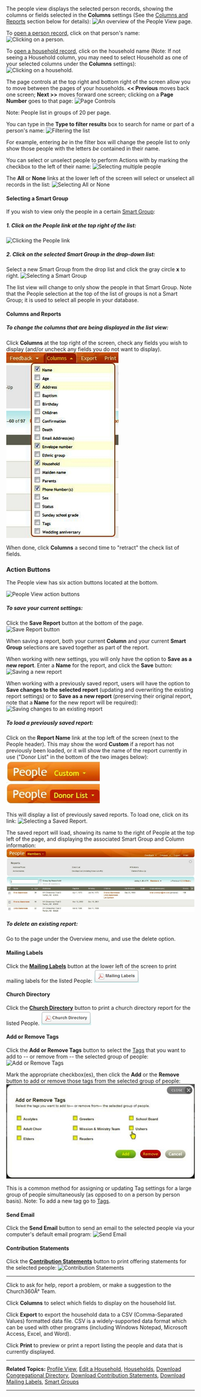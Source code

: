  The people view displays the selected person records,
showing the columns or fields selected in the **Columns** settings (See
the [Columns and Reports](people:%20View#Columns%20and%20Reports)
section below for details): ![An overview of the People View
page.](People_View_01.JPG "An overview of the People View page.")

To [open a person record](people:%20Profile%20View), click on that
person's name: ![Clicking on a
person.](People_View_02.JPG "Clicking on a person.")

To [open a household record](people:%20Edit%20a%20Household), click on
the household name (Note: If not seeing a Household column, you may need
to select Household as one of your selected columns under the
**Columns** settings): ![Clicking on a
household.](People_View_03.JPG "Clicking on a household.")

The page controls at the top right and bottom right of the screen allow
you to move between the pages of your households. **\<\< Previous**
moves back one screen; **Next \>\>** moves forward one screen; clicking
on a **Page Number** goes to that page: ![Page
Controls](People_View_04.JPG "Page Controls")

Note: People list in groups of 20 per page.

You can type in the **Type to filter results** box to search for name or
part of a person's name: ![Filtering the
list](People_View_05.JPG "Filtering the list")

For example, entering *be* in the filter box will change the people list
to only show those people with the letters *be* contained in their name.

You can select or unselect people to perform Actions with by marking the
checkbox to the left of their name: ![Selecting multiple
people](People_View_06.JPG "Selecting multiple people")

The **All** or **None** links at the lower left of the screen will
select or unselect all records in the list: ![Selecting All or
None](People_View_07.JPG "Selecting All or None")

#### Selecting a Smart Group

If you wish to view only the people in a certain [Smart
Group](people:%20Smart%20Groups):

##### 1. Click on the *People* link at the top right of the list:

![Clicking the People
link](People_View_08.JPG "Clicking the People link")

##### 2. Click on the selected *Smart Group* in the drop-down list:

Select a new Smart Group from the drop list and click the gray circle
**x** to right. ![Selecting a Smart
Group](People_View_09.JPG "Selecting a Smart Group")

The list view will change to only show the people in that Smart Group.
Note that the People selection at the top of the list of groups is not a
Smart Group; it is used to select all people in your database.

#### Columns and Reports

##### To change the columns that are being displayed in the list view:

Click **Columns** at the top right of the screen, check any fields you
wish to display (and/or uncheck any fields you do not want to display).
![Selecting Columns](People_View_10.JPG "Selecting Columns")

When done, click **Columns** a second time to "retract" the check list
of fields.

### Action Buttons

The People view has six action buttons located at the bottom.

![People View action
buttons](People_view_action_buttons.PNG "People View action buttons")

##### To save your current settings:

Click the **Save Report** button at the bottom of the page. ![Save
Report button](People_View_11.JPG "Save Report button")

When saving a report, both your current **Column** and your current
**Smart Group** selections are saved together as part of the report.

When working with new settings, you will only have the option to **Save
as a new report**. Enter a **Name** for the report, and click the
**Save** button: ![Saving a new
report](People_View_12.JPG "Saving a new report")

When working with a previously saved report, users will have the option
to **Save changes to the selected report** (updating and overwriting the
existing report settings) or to **Save as a new report** (preserving
their original report, note that a **Name** for the new report will be
required): ![Saving changes to an existing
report](People_View_13.JPG "Saving changes to an existing report")

##### To load a previously saved report:

Click on the **Report Name** link at the top left of the screen (next to
the People header). This may show the word **Custom** if a report has
not previously been loaded, or it will show the name of the report
currently in use ("Donor List" in the bottom of the two images below):
![Loading a Saved Report.](People_View_14.JPG "Loading a Saved Report.")

This will display a list of previously saved reports. To load one, click
on its link: ![Selecting a Saved
Report.](People_View_15.JPG "Selecting a Saved Report.")

The saved report will load, showing its name to the right of People at
the top left of the page, and displaying the associated Smart Group and
Column information: ![](People_View_16.JPG)

##### To delete an existing report:

Go to the <Reports> page under the Overview menu, and use the delete
option.

#### Mailing Labels

Click the **[Mailing Labels](Download%20Mailing%20Labels)** button at
the lower left of the screen to print mailing labels for the listed
People: ![Mailing Labels](Mailing_Labels_button.JPG "Mailing Labels")

#### Church Directory

Click the **[Church Directory](Download%20Congregational%20Directory)**
button to print a church directory report for the listed People.
![Church Directory](Church_Directory_button.JPG "Church Directory")

#### Add or Remove Tags

Click the **Add or Remove Tags** button to select the
[Tags](people:%20Tags) that you want to add to -- or remove from -- the
selected group of people: ![Add or Remove
Tags](Add_or_Remove_Tags_button.JPG "Add or Remove Tags")

Mark the appropriate checkbox(es), then click the **Add** or the
**Remove** button to add or remove those tags from the selected group of
people: ![Tag Selection](People_View_17.JPG "Tag Selection")

This is a common method for assigning or updating Tag settings for a
large group of people simultaneously (as opposed to on a person by
person basis). Note: To add a new tag go to [Tags](people:%20Tags).

#### Send Email

Click the **Send Email** button to send an email to the selected people
via your computer's default email program: ![Send
Email](Send_Email_button.JPG "Send Email")

#### Contribution Statements

Click the **[Contribution
Statements](Download%20Contribution%20Statements)** button to print
offering statements for the selected people: ![Contribution
Statements](Contribution_Statements_button.JPG "Contribution Statements")

* * * * *

Click **<Feedback>** to ask for help, report a problem, or make a
suggestion to the Church360Â° Team.

Click **Columns** to select which fields to display on the household
list.

Click **Export** to export the household data to a CSV (Comma-Separated
Values) formatted data file. CSV is a widely-supported data format which
can be used with other programs (including Windows Notepad, Microsoft
Access, Excel, and Word).

Click **Print** to preview or print a report listing the people and data
that is currently displayed.

* * * * *

**Related Topics:** [Profile View](people:%20Profile%20View), [Edit a
Household](people:%20Edit%20a%20Household),
[Households](people:%20Households), [Download Congregational
Directory](Download%20Congregational%20Directory), [Download
Contribution Statements](Download%20Contribution%20Statements),
[Download Mailing Labels](Download%20Mailing%20Labels), [Smart
Groups](people:%20Smart%20Groups)

* * * * *
